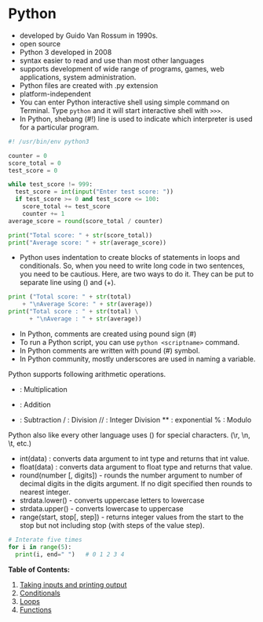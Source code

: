 # Python

- developed by Guido Van Rossum in 1990s.
- open source
- Python 3 developed in 2008
- syntax easier to read and use than most other languages
- supports development of wide range of programs, games, web applications, system administration.
- Python files are created with .py extension
- platform-independent
- You can enter Python interactive shell using simple command on Terminal. Type `python` and it will start interactive shell with `>>>`.
- In Python, shebang (#!) line is used to indicate which interpreter is used for a particular program.

```python
#! /usr/bin/env python3

counter = 0
score_total = 0
test_score = 0

while test_score != 999:
  test_score = int(input("Enter test score: "))
  if test_score >= 0 and test_score <= 100:
    score_total += test_score
    counter += 1
average_score = round(score_total / counter)

print("Total score: " + str(score_total))
print("Average score: " + str(average_score))
```

- Python uses indentation to create blocks of statements in loops and conditionals. So, when you need to write long code in two sentences, you need to be cautious. Here, are two ways to do it. They can be put to separate line using (\) and (+).

```python
print ("Total score: " + str(total)
    + "\nAverage Score: " + str(average))
print("Total score : " + str(total) \
      + "\nAverage : " + str(average))
```

- In Python, comments are created using pound sign (#)
- To run a Python script, you can use `python <scriptname>` command.
- In Python comments are written with pound (#) symbol.
- In Python community, mostly underscores are used in naming a variable.

Python supports following arithmetic operations.

* : Multiplication
+ : Addition
- : Subtraction
/ : Division
// : Integer Division
** : exponential
% : Modulo

Python also like every other language uses (\) for special characters. (\r, \n, \t, etc.)

- int(data) : converts data argument to int type and returns that int value.
- float(data) : converts data argument to float type and returns that value.
- round(number [, digits]) - rounds the number argument to number of decimal digits in the digits argument. If no digit specified then rounds to nearest integer.
- strdata.lower() - converts uppercase letters to lowercase
- strdata.upper() - converts lowercase to uppercase
- range(start, stop[, step]) - returns integer values from the start to the stop but not including stop (with steps of the value step).

```python
# Interate five times
for i in range(5):
  print(i, end=" ")   # 0 1 2 3 4
```

**Table of Contents:**

1. [Taking inputs and printing output](lessons/io.md)
2. [Conditionals](lessons/conditionals.md)
3. [Loops](lessons/loops.md)
4. [Functions](lessons/functions.md)
